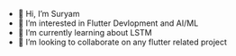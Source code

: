 - 👋 Hi, I’m Suryam
- 👀 I’m interested in Flutter Devlopment and AI/ML
- 🌱 I’m currently learning about LSTM
- 💞️ I’m looking to collaborate on any flutter related project

<!---
su5yam/su5yam is a ✨ special ✨ repository because its `README.md` (this file) appears on your GitHub profile.
You can click the Preview link to take a look at your changes.
--->
